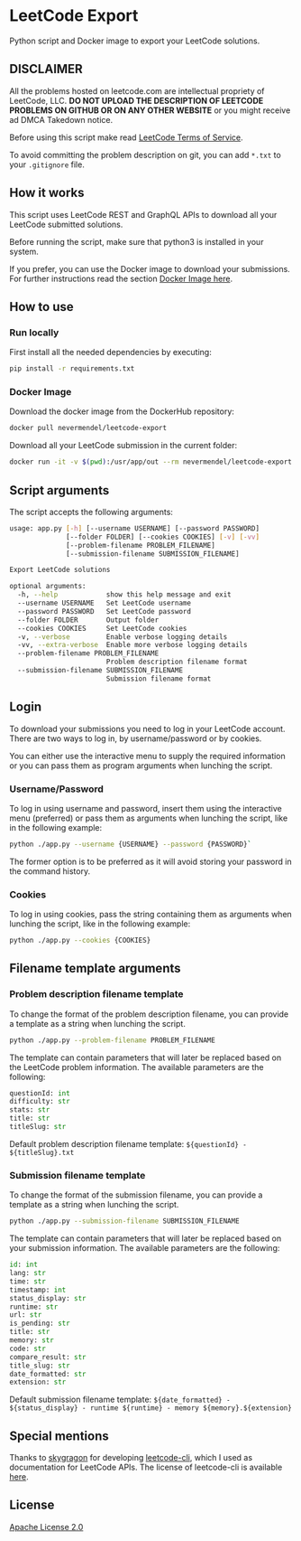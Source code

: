# LeetCode Export

Python script and Docker image to export your LeetCode solutions.

## DISCLAIMER

All the problems hosted on leetcode.com are intellectual propriety of LeetCode, LLC. **DO NOT UPLOAD THE DESCRIPTION OF
LEETCODE PROBLEMS ON GITHUB OR ON ANY OTHER WEBSITE** or you might receive ad DMCA Takedown notice.

Before using this script make read [LeetCode Terms of Service](https://leetcode.com/terms/).

To avoid committing the problem description on git, you can add `*.txt` to your `.gitignore` file.

## How it works

This script uses LeetCode REST and GraphQL APIs to download all your LeetCode submitted solutions.

Before running the script, make sure that python3 is installed in your system.

If you prefer, you can use the Docker image to download your submissions. For further instructions read the
section [Docker Image here](#docker-image).

## How to use

### Run locally

First install all the needed dependencies by executing:

```bash
pip install -r requirements.txt
```

### Docker Image

Download the docker image from the DockerHub repository:

```bash
docker pull nevermendel/leetcode-export
```

Download all your LeetCode submission in the current folder:

```bash
docker run -it -v $(pwd):/usr/app/out --rm nevermendel/leetcode-export
```

## Script arguments

The script accepts the following arguments:

```bash
usage: app.py [-h] [--username USERNAME] [--password PASSWORD]
              [--folder FOLDER] [--cookies COOKIES] [-v] [-vv]
              [--problem-filename PROBLEM_FILENAME]
              [--submission-filename SUBMISSION_FILENAME]

Export LeetCode solutions

optional arguments:
  -h, --help            show this help message and exit
  --username USERNAME   Set LeetCode username
  --password PASSWORD   Set LeetCode password
  --folder FOLDER       Output folder
  --cookies COOKIES     Set LeetCode cookies
  -v, --verbose         Enable verbose logging details
  -vv, --extra-verbose  Enable more verbose logging details
  --problem-filename PROBLEM_FILENAME
                        Problem description filename format
  --submission-filename SUBMISSION_FILENAME
                        Submission filename format
```

## Login

To download your submissions you need to log in your LeetCode account. There are two ways to log in, by
username/password or by cookies.

You can either use the interactive menu to supply the required information or you can pass them as program arguments
when lunching the script.

### Username/Password

To log in using username and password, insert them using the interactive menu (preferred) or pass them as arguments when
lunching the script, like in the following example:

```bash
python ./app.py --username {USERNAME} --password {PASSWORD}`
```

The former option is to be preferred as it will avoid storing your password in the command history.

### Cookies

To log in using cookies, pass the string containing them as arguments when lunching the script, like in the following
example:

```bash
python ./app.py --cookies {COOKIES}
```

## Filename template arguments

### Problem description filename template

To change the format of the problem description filename, you can provide a template as a string when lunching the
script.

```bash
python ./app.py --problem-filename PROBLEM_FILENAME
```

The template can contain parameters that will later be replaced based on the LeetCode problem information. The available
parameters are the following:

```python
questionId: int
difficulty: str
stats: str
title: str
titleSlug: str
```

Default problem description filename template: `${questionId} - ${titleSlug}.txt`

### Submission filename template

To change the format of the submission filename, you can provide a template as a string when lunching the script.

```bash
python ./app.py --submission-filename SUBMISSION_FILENAME
```

The template can contain parameters that will later be replaced based on your submission information. The available
parameters are the following:

```python
id: int
lang: str
time: str
timestamp: int
status_display: str
runtime: str
url: str
is_pending: str
title: str
memory: str
code: str
compare_result: str
title_slug: str
date_formatted: str
extension: str
```

Default submission filename
template: `${date_formatted} - ${status_display} - runtime ${runtime} - memory ${memory}.${extension}`

## Special mentions

Thanks to [skygragon](https://github.com/skygragon) for
developing [leetcode-cli](https://github.com/skygragon/leetcode-cli), which I used as documentation for LeetCode APIs.
The license of leetcode-cli is available [here](https://github.com/skygragon/leetcode-cli/blob/master/LICENSE).

## License

[Apache License 2.0](LICENSE)